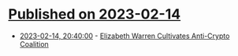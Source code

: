 # [Published on 2023-02-14](index.md)

* [2023-02-14, 20:40:00](https://news.slashdot.org/story/23/02/14/1658237/elizabeth-warren-cultivates-anti-crypto-coalition?utm_source=rss1.0mainlinkanon&utm_medium=feed) - [Elizabeth Warren Cultivates Anti-Crypto Coalition](https://news.slashdot.org/story/23/02/14/1658237/elizabeth-warren-cultivates-anti-crypto-coalition?utm_source=rss1.0mainlinkanon&utm_medium=feed)
